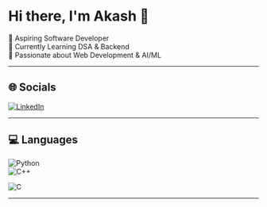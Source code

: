 # Hi there, I'm Akash 👋

🚀 Aspiring Software Developer  
🧠 Currently Learning DSA & Backend  
🎯 Passionate about Web Development & AI/ML  

---

## 🌐 Socials  
[![LinkedIn](https://img.shields.io/badge/LinkedIn-0077B5?style=for-the-badge&logo=linkedin&logoColor=white)]([https://linkedin.com/in/your-link](https://www.linkedin.com/in/akashswain0799/))  


---

## 💻 Languages  
![Python](https://img.shields.io/badge/-Python-3776AB?style=flat-square&logo=python&logoColor=white)  
![C++](https://img.shields.io/badge/-C++-00599C?style=flat-square&logo=c%2B%2B&logoColor=white)  
 
![C](https://img.shields.io/badge/-C-000000?style=flat-square&logo=c&logoColor=white)

---




